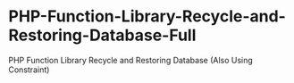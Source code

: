 # PHP-Function-Library-Recycle-and-Restoring-Database-Full
PHP Function Library Recycle and Restoring Database (Also Using Constraint)
